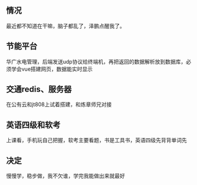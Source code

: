 ## 情况
最近都不知道在干嘛，脑子都乱了，泽鹏点醒我了。
## 节能平台
华广水电管理，后端发送udp协议给终端机，再把返回的数据解析放到数据库，必须学会vue搭建网页，数据能实时显示
## 交通redis、服务器
在公有云和jt808上试着搭建，和炼章师兄对接
## 英语四级和软考
上课看，手机玩自己把握，软考主要看题，书是工具书，英语四级先背背单词先
## 决定
慢慢学，稳步做，我不欠谁，学完我能做出来就最好
